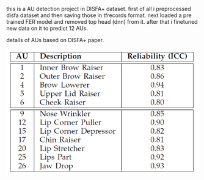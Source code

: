 this is a AU detection project in DISFA+ dataset.
first of all i preprocessed disfa dataset and then saving those in tfrecords format.
next loaded a pre trained FER model and removed top head (dnn) from it. after that i finetuned new data on it to predict 12 AUs.

details of AUs based on DISFA+ paper.

![](DISFA\aus.PNG)
